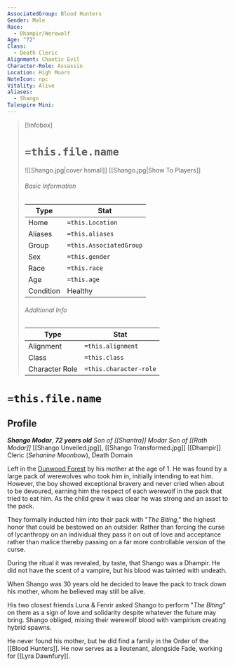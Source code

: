 ```yaml
---
AssociatedGroup: Blood Hunters
Gender: Male
Race:
  - Dhampir/Werewolf
Age: "72"
Class:
  - Death Cleric
Alignment: Chaotic Evil
Character-Role: Assassin
Location: High Moors
NoteIcon: npc
Vitality: Alive
aliases:
  - Shango
Talespire Mini:
---
```


> [!infobox]
> # `=this.file.name`
> ![[Shango.jpg|cover hsmall]]
> [[Shango.jpg|Show To Players]]
> ###### Basic Information
> Type |  Stat |
> ---|---|
> Home | `=this.Location` |
> Aliases |`=this.aliases`|
> Group | `=this.AssociatedGroup` |
> Sex | `=this.gender` |
> Race | `=this.race` |
> Age | `=this.age` |
> Condition | Healthy |
> ###### Additional Info
> Type |  Stat |
> ---|---|
> Alignment | `=this.alignment` |
> Class | `=this.class` |
> Character Role | `=this.character-role` |

# `=this.file.name`
## Profile 
***Shango Modar***, ***72 years old***
*Son of [[Shantra]] Modar*
*Son of [[Rath Modar]]*
[[Shango Unveiled.jpg]], [[Shango Transformed.jpg]]
[[Dhampir]] Cleric (*Sehanine Moonbow*), Death Domain

Left in the [Dunwood Forest](https://forgottenrealms.fandom.com/wiki/Dunwood) by his mother at the age of 1. He was found by a large pack of werewolves who took him in, initially intending to eat him. However, the boy showed exceptional bravery and never cried when about to be devoured, earning him the respect of each werewolf in the pack that tried to eat him. As the child grew it was clear he was strong and an asset to the pack.

They formally inducted him into their pack with "*The Biting*," the highest honor that could be bestowed on an outsider. Rather than forcing the curse of lycanthropy on an individual they pass it on out of love and acceptance rather than malice thereby passing on a far more controllable version of the curse.

During the ritual it was revealed, by taste, that Shango was a Dhampir. He did not have the scent of a vampire, but his blood was tainted with undeath. 

When Shango was 30 years old he decided to leave the pack to track down his mother, whom he believed may still be alive.

His two closest friends Luna & Fenrir asked Shango to perform "*The Biting*" on them as a sign of love and solidarity despite whatever the future may bring. Shango obliged, mixing their werewolf blood with vampirism creating hybrid spawns.

He never found his mother, but he did find a family in the Order of the [[Blood Hunters]]. He now serves as a lieutenant, alongside Fade, working for [[Lyra Dawnfury]].